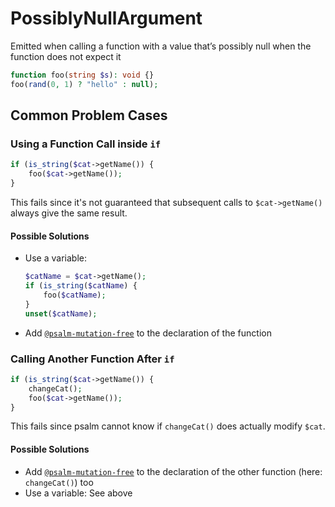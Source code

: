 # PossiblyNullArgument

Emitted when calling a function with a value that’s possibly null when the function does not expect it

```php
function foo(string $s): void {}
foo(rand(0, 1) ? "hello" : null);
```

## Common Problem Cases

### Using a Function Call inside `if`

```php
if (is_string($cat->getName()) {
    foo($cat->getName());
}
```
This fails since it's not guaranteed that subsequent calls to `$cat->getName()` always give the same result.

#### Possible Solutions

* Use a variable:
    ```php
    $catName = $cat->getName();
    if (is_string($catName) {
        foo($catName);
    }
    unset($catName);
    ```
* Add [`@psalm-mutation-free`](https://psalm.dev/docs/annotating_code/supported_annotations/#psalm-mutation-free) to the declaration of the function

### Calling Another Function After `if`

```php
if (is_string($cat->getName()) {
    changeCat();
    foo($cat->getName());
}
```
This fails since psalm cannot know if `changeCat()` does actually modify `$cat`.

#### Possible Solutions

* Add [`@psalm-mutation-free`](https://psalm.dev/docs/annotating_code/supported_annotations/#psalm-mutation-free) to the declaration of the other function (here: `changeCat()`) too
* Use a variable: See above

